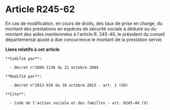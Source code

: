 # Article R245-62

En cas de modification, en cours de droits, des taux de prise en charge, du montant des prestations en espèces de sécurité
sociale à déduire ou du montant des aides mentionnées à l'article R. 245-40, le président du conseil départemental ajuste à
due concurrence le montant de la prestation servie.

**Liens relatifs à cet article**

	**Codifié par**:

	  - Décret n°2004-1136 du 21 octobre 2004

	**Modifié par**:

	  - Décret n°2013-938 du 18 octobre 2013 - art. 1 (VD)

	**Cite**:

	  - Code de l'action sociale et des familles - art. R245-40 (V)
